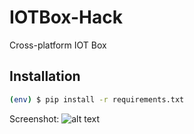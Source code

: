 # IOTBox-Hack
Cross-platform IOT Box

Installation
--------------
```bash
(env) $ pip install -r requirements.txt
```

Screenshot:
![alt text](https://github.com/fananimi/IotBox-Hack/blob/master/images/Screenshot.png)

